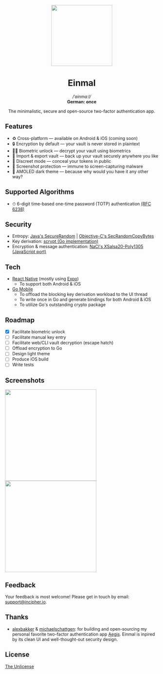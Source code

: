 <div align="center">
  <img src="https://user-images.githubusercontent.com/11808903/77279674-9d7ea780-6cc2-11ea-9a8f-381ee2eee398.png" width="200"/>

  <h1>Einmal</h1>

  <div>
    <i>/ˈainmaːl/</i>
  </div>

  <div>
    <b>German: once</b>
  </div>

  <p>The minimalistic, secure and open-source two-factor authentication app.</p>
</div>

## Features

- ♻️ Cross-platform — available on Android & iOS (coming soon)
- 🔒 Encryption by default — your vault is never stored in plaintext
- 👱‍♂️ Biometric unlock — decrypt your vault using biometrics
- 🚀 Import & export vault — back up your vault securely anywhere you like
- 🙈 Discreet mode — conceal your tokens in public
- 📸 Screenshot protection — immune to screen-capturing malware
- 🏴 AMOLED dark theme — because why would you have it any other way?

## Supported Algorithms

- ⏱ 6-digit time-based one-time password (TOTP) authentication [(RFC 6238)](https://tools.ietf.org/html/rfc6238)

## Security

- Entropy: [Java's SecureRandom](https://developer.android.com/reference/java/security/SecureRandom) | [Objective-C's SecRandomCopyBytes](https://developer.apple.com/documentation/security/1399291-secrandomcopybytes)
- Key derivation: [scrypt (Go implementation)](https://godoc.org/golang.org/x/crypto/scrypt)
- Encryption & message authentication: [NaCl's XSalsa20-Poly1305 (JavaScript port)](https://github.com/dchest/tweetnacl-js)

## Tech

- [React Native](https://reactnative.dev/) (mostly using [Expo](https://expo.io/))
  - To support both Android & iOS
- [Go Mobile](https://github.com/golang/go/wiki/Mobile)
  - To offload the blocking key derivation workload to the UI thread
  - To write once in Go and generate bindings for both Android & iOS
  - To utilize Go's outstanding crypto package

## Roadmap

- [x] Facilitate biometric unlock
- [ ] Facilitate manual key entry
- [ ] Facilitate web/CLI vault decryption (escape hatch)
- [ ] Offload encryption to Go
- [ ] Design light theme
- [ ] Produce iOS build
- [ ] Write tests

## Screenshots

<span>
  <img src="https://user-images.githubusercontent.com/11808903/81027399-ee66eb80-8e7d-11ea-84d0-60686d2d32f6.png" width="300"/>

  <img src="https://user-images.githubusercontent.com/11808903/80574717-a457b300-8a02-11ea-915e-db7cd98740f2.png" width="300"/>
</span>

## Feedback

Your feedback is most welcome! Please get in touch by email: support@incipher.io.

## Thanks

- [alexbakker](https://github.com/alexbakker) & [michaelschattgen](https://github.com/michaelschattgen): for building and open-sourcing my personal favorite two-factor authentication app [Aegis](https://github.com/beemdevelopment/Aegis). Einmal is inpired by its clean UI and well-thought-out security design.

## License

<a href="https://unlicense.org">The Unlicense</a>
